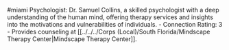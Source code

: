 #miami 
Psychologist: Dr. Samuel Collins, a skilled psychologist with a deep understanding of the human mind, offering therapy services and insights into the motivations and vulnerabilities of individuals. - Connection Rating: 3 - Provides counseling at [[../../../Corps (Local)/South Florida/Mindscape Therapy Center|Mindscape Therapy Center]].